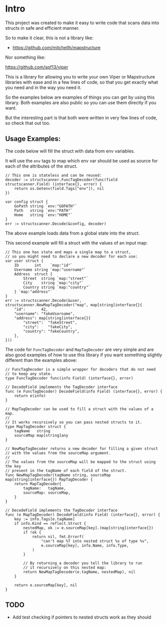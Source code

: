 # Intro

This project was created to make it easy to write code that
scans data into structs in safe and efficient manner.

So to make it clear, this is not a library like:

- https://github.com/mitchellh/mapstructure

Nor something like:

https://github.com/spf13/viper

This is a library for allowing you to write your own Viper
or Mapstructure libraries with ease and in a few lines of code,
so that you get exactly what you need and in the way you need it.

So the examples below are examples of things you can get by using
this library. Both examples are also public so you can use them
directly if you want.

But the interesting part is that both were written
in very few lines of code, so check that out too.

## Usage Examples:

The code below will fill the struct with data from env variables.

It will use the `env` tags to map which env var should be used
as source for each of the attributes of the struct.

```golang
// This one is stateless and can be reused:
decoder := structscanner.FuncTagDecoder(func(field structscanner.Field) (interface{}, error) {
	return os.Getenv(field.Tags["env"]), nil
})

var config struct {
	GoPath string `env:"GOPATH"`
	Path   string `env:"PATH"`
	Home   string `env:"HOME"`
}
err := structscanner.Decode(&config, decoder)
```

The above example loads data from a global state into the struct.

This second example will fill a struct with the values of an input map:

```golang
// This one has state and maps a single map to a struct,
// so you might need to declare a new decoder for each use:
var user struct {
	ID       int    `map:"id"`
	Username string `map:"username"`
	Address  struct {
		Street  string `map:"street"`
		City    string `map:"city"`
		Country string `map:"country"`
	} `map:"address"`
}
err := structscanner.Decode(&user, structscanner.NewMapTagDecoder("map", map[string]interface{}{
	"id":       42,
	"username": "fakeUsername",
	"address": map[string]interface{}{
		"street":  "fakeStreet",
		"city":    "fakeCity",
		"country": "fakeCountry",
	},
}))
```

The code for `FuncTagDecoder` and `MapTagDecoder` are very simple and are also good examples
of how to use this library if you want something slightly different than the examples above:

```golang
// FuncTagDecoder is a simple wrapper for decoders that do not need
// to keep any state.
type FuncTagDecoder func(info Field) (interface{}, error)

// DecodeField implements the TagDecoder interface
func (e FuncTagDecoder) DecodeField(info Field) (interface{}, error) {
	return e(info)
}

// MapTagDecoder can be used to fill a struct with the values of a map.
//
// It works recursively so you can pass nested structs to it.
type MapTagDecoder struct {
	tagName   string
	sourceMap map[string]any
}

// NewMapTagDecoder returns a new decoder for filling a given struct
// with the values from the sourceMap argument.
//
// The values from the sourceMap will be mapped to the struct using the key
// present in the tagName of each field of the struct.
func NewMapTagDecoder(tagName string, sourceMap map[string]interface{}) MapTagDecoder {
	return MapTagDecoder{
		tagName:   tagName,
		sourceMap: sourceMap,
	}
}

// DecodeField implements the TagDecoder interface
func (e MapTagDecoder) DecodeField(info Field) (interface{}, error) {
	key := info.Tags[e.tagName]
	if info.Kind == reflect.Struct {
		nestedMap, ok := e.sourceMap[key].(map[string]interface{})
		if !ok {
			return nil, fmt.Errorf(
				"can't map %T into nested struct %s of type %v",
				e.sourceMap[key], info.Name, info.Type,
			)
		}

		// By returning a decoder you tell the library to run
		// it recursively on this nested map:
		return NewMapTagDecoder(e.tagName, nestedMap), nil
	}

	return e.sourceMap[key], nil
}
```

## TODO

- Add test checking if pointers to nested structs work as they should

